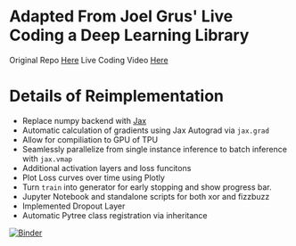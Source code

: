 # Adapted From Joel Grus' Live Coding a Deep Learning Library

Original Repo [Here](https://github.com/joelgrus/joelnet)
Live Coding Video [Here](https://www.youtube.com/watch?v=o64FV-ez6Gw)

# Details of Reimplementation

* Replace numpy backend with [Jax](https://github.com/google/jax)
* Automatic calculation of gradients using Jax Autograd via `jax.grad`
* Allow for compiliation to GPU of TPU
* Seamlessly parallelize from single instance inference to batch inference with `jax.vmap`
* Additional activation layers and loss funcitons
* Plot Loss curves over time using Plotly
* Turn `train` into generator for early stopping and show progress bar.
* Jupyter Notebook and standalone scripts for both xor and fizzbuzz
* Implemented Dropout Layer
* Automatic Pytree class registration via inheritance

[![Binder](https://mybinder.org/badge_logo.svg)](https://mybinder.org/v2/gh/niloch/colin_net/master)